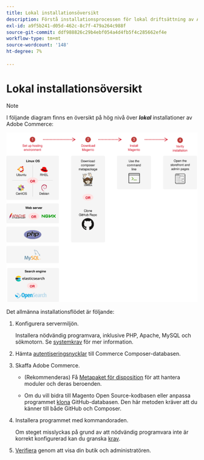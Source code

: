 ```yaml
---
title: Lokal installationsöversikt
description: Förstå installationsprocessen för lokal driftsättning av Adobe Commerce.
exl-id: a9f5b241-d05d-462c-8c7f-479a264c988f
source-git-commit: ddf988826c29b4ebf054a4d4fb5f4c285662ef4e
workflow-type: tm+mt
source-wordcount: '148'
ht-degree: 7%

---
```


# Lokal installationsöversikt

>[!NOTE]
>
>I följande diagram finns en översikt på hög nivå över _**lokal**_ installationer av Adobe Commerce:

![Så här fungerar installationen](../assets/installation/install-diagram-24.svg)

Det allmänna installationsflödet är följande:

1. Konfigurera servermiljön.

   Installera nödvändig programvara, inklusive PHP, Apache, MySQL och sökmotorn. Se [systemkrav](system-requirements.md) för mer information.

1. Hämta [autentiseringsnycklar](prerequisites/authentication-keys.md) till Commerce Composer-databasen.

1. Skaffa Adobe Commerce.

   * (Rekommenderas) Få [Metapaket för disposition](composer.md) för att hantera moduler och deras beroenden.

   * Om du vill bidra till Magento Open Source-kodbasen eller anpassa programmet [klona](https://developer.adobe.com/commerce/contributor/guides/install/clone-repository/) GitHub-databasen. Den här metoden kräver att du känner till både GitHub och Composer.

1. Installera programmet med kommandoraden.

   Om steget misslyckas på grund av att nödvändig programvara inte är korrekt konfigurerad kan du granska [krav](prerequisites/overview.md).

1. [Verifiera](next-steps/verify.md) genom att visa din butik och administratören.
